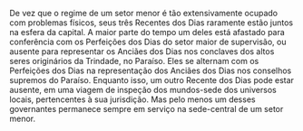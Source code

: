 ﻿De vez que o regime de um setor menor é tão extensivamente ocupado com problemas físicos, seus três Recentes dos Dias raramente estão juntos na esfera da capital. A maior parte do tempo um deles está afastado para conferência com os Perfeições dos Dias do setor maior de supervisão, ou ausente para representar os Anciães dos Dias nos conclaves dos altos seres originários da Trindade, no Paraíso. Eles se alternam com os Perfeições dos Dias na representação dos Anciães dos Dias nos conselhos supremos do Paraíso. Enquanto isso, um outro Recente dos Dias pode estar ausente, em uma viagem de inspeção dos mundos-sede dos universos locais, pertencentes à sua jurisdição. Mas pelo menos um desses governantes permanece sempre em serviço na sede-central de um setor menor.